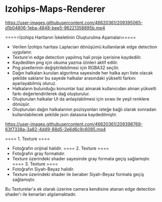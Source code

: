 # Izohips-Maps-Renderer


https://user-images.githubusercontent.com/46620361/209395065-d1b04806-1eba-4848-bee5-96221358895b.mp4

=====İzohips Haritanın İskeletinin Oluşturulma Aşamaları=====
  * Verilen İzohips haritası Laplacian dönüşümü kullanılarak edge detection uygulanır.
  * Texture'ın edge detection yapılmış hali proje içerisine kaydedilir.
  * Kaydedilen png için okuma yazma izinleri aktif edilir.
  * Png pixellerinin değiştirilebilmesi için RGBA32 seçilir.
  * Dağın halkaları kurulan algoritma sayesinde her halka ayrı liste olacak şekilde saklanır bu sayede halkalar arasındaki yükselti farkını ayarlayabilmiş oluruz.
  * Halkaların bulunduğu konumlar baz alınarak kullanıcıdan alınan yükselti farkı değerlendirilerek dağ oluşturulur.
  * Oluşturulan halkalar UI da anlaşılabilmesi için sırası ile yeşil renklere dönüşür.
  * Oluşturulan dağın halkalarının pozisyonları isteğe bağlı olarak sonradan kullanılabilecek şekilde json datasına kaydedilmiştir.



https://user-images.githubusercontent.com/46620361/209398769-63f7338a-3a82-4d49-88d5-2e6d6c9c6095.mp4

==== 1. Texture ==== 
  * Fotoğrafın orijinal halidir.
==== 2. Texture ====
  * Fotoğrafın gray formatıdır.
  * Texture üzerindeki shader sayesinde gray formata geçiş sağlamıştır.
==== 3. Texture ====
  * Fotoğrafın Siyah-Beyaz halidir.
  * Texture üzerindeki shader ile beraber Siyah-Beyaz formata geçiş sağlamıştır.
  
  Bu Texturelar'a ek olarak üzerine camera kendisine atanan edge detection shader'ı ile kenarları algılamaktadır.
